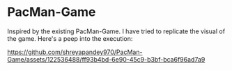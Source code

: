 # PacMan-Game

Inspired by the existing PacMan-Game. I have tried to replicate the visual of the game. Here's a peep into the execution:



https://github.com/shreyapandey970/PacMan-Game/assets/122536488/ff93b4bd-6e90-45c9-b3bf-bca6f96ad7a9

